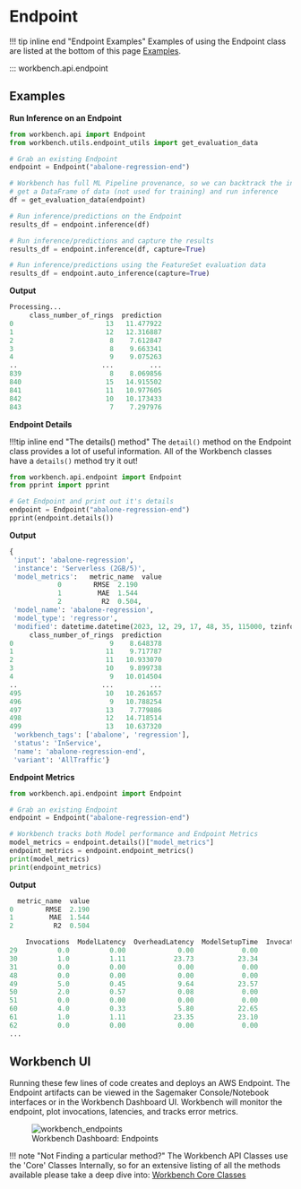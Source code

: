 # Endpoint

!!! tip inline end "Endpoint Examples"
    Examples of using the Endpoint class are listed at the bottom of this page [Examples](#examples).
    
::: workbench.api.endpoint


## Examples

**Run Inference on an Endpoint**

```py title="endpoint_inference.py"
from workbench.api import Endpoint
from workbench.utils.endpoint_utils import get_evaluation_data

# Grab an existing Endpoint
endpoint = Endpoint("abalone-regression-end")

# Workbench has full ML Pipeline provenance, so we can backtrack the inputs,
# get a DataFrame of data (not used for training) and run inference
df = get_evaluation_data(endpoint)

# Run inference/predictions on the Endpoint
results_df = endpoint.inference(df)

# Run inference/predictions and capture the results
results_df = endpoint.inference(df, capture=True)

# Run inference/predictions using the FeatureSet evaluation data
results_df = endpoint.auto_inference(capture=True)
```

**Output**

```py
Processing...
     class_number_of_rings  prediction
0                       13   11.477922
1                       12   12.316887
2                        8    7.612847
3                        8    9.663341
4                        9    9.075263
..                     ...         ...
839                      8    8.069856
840                     15   14.915502
841                     11   10.977605
842                     10   10.173433
843                      7    7.297976
```
**Endpoint Details**

!!!tip inline end "The details() method"
    The `detail()` method on the Endpoint class provides a lot of useful information. All of the Workbench classes have a `details()` method try it out!

```py title="endpoint_details.py"
from workbench.api.endpoint import Endpoint
from pprint import pprint

# Get Endpoint and print out it's details
endpoint = Endpoint("abalone-regression-end")
pprint(endpoint.details())
```

**Output**

```py
{
 'input': 'abalone-regression',
 'instance': 'Serverless (2GB/5)',
 'model_metrics':   metric_name  value
			0        RMSE  2.190
			1         MAE  1.544
			2          R2  0.504,
 'model_name': 'abalone-regression',
 'model_type': 'regressor',
 'modified': datetime.datetime(2023, 12, 29, 17, 48, 35, 115000, tzinfo=datetime.timezone.utc),
     class_number_of_rings  prediction
0                        9    8.648378
1                       11    9.717787
2                       11   10.933070
3                       10    9.899738
4                        9   10.014504
..                     ...         ...
495                     10   10.261657
496                      9   10.788254
497                     13    7.779886
498                     12   14.718514
499                     13   10.637320
 'workbench_tags': ['abalone', 'regression'],
 'status': 'InService',
 'name': 'abalone-regression-end',
 'variant': 'AllTraffic'}
```

**Endpoint Metrics**

```py title="endpoint_metrics.py"
from workbench.api.endpoint import Endpoint

# Grab an existing Endpoint
endpoint = Endpoint("abalone-regression-end")

# Workbench tracks both Model performance and Endpoint Metrics
model_metrics = endpoint.details()["model_metrics"]
endpoint_metrics = endpoint.endpoint_metrics()
print(model_metrics)
print(endpoint_metrics)
```

**Output**

```py
  metric_name  value
0        RMSE  2.190
1         MAE  1.544
2          R2  0.504

    Invocations  ModelLatency  OverheadLatency  ModelSetupTime  Invocation5XXErrors
29          0.0          0.00             0.00            0.00                  0.0
30          1.0          1.11            23.73           23.34                  0.0
31          0.0          0.00             0.00            0.00                  0.0
48          0.0          0.00             0.00            0.00                  0.0
49          5.0          0.45             9.64           23.57                  0.0
50          2.0          0.57             0.08            0.00                  0.0
51          0.0          0.00             0.00            0.00                  0.0
60          4.0          0.33             5.80           22.65                  0.0
61          1.0          1.11            23.35           23.10                  0.0
62          0.0          0.00             0.00            0.00                  0.0
...
```


## Workbench UI
Running these few lines of code creates and deploys an AWS Endpoint. The Endpoint artifacts can be viewed in the Sagemaker Console/Notebook interfaces or in the Workbench Dashboard UI. Workbench will monitor the endpoint, plot invocations, latencies, and tracks error metrics.

<figure>
<img alt="workbench_endpoints" src="https://github.com/SuperCowPowers/workbench/assets/4806709/b5eab741-2c23-4c5e-9495-15fd3ea8155c">
<figcaption>Workbench Dashboard: Endpoints</figcaption>
</figure>


!!! note "Not Finding a particular method?"
    The Workbench API Classes use the 'Core' Classes Internally, so for an extensive listing of all the methods available please take a deep dive into: [Workbench Core Classes](../core_classes/overview.md)
